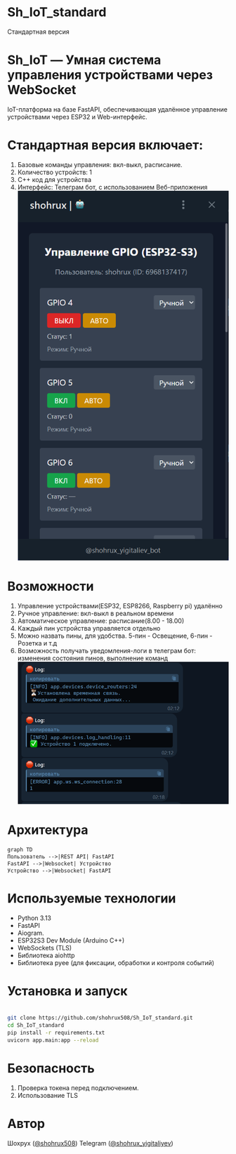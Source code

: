 # Sh_IoT_standard
Стандартная версия

# Sh_IoT — Умная система управления устройствами через WebSocket
IoT-платформа на базе FastAPI, обеспечивающая удалённое управление устройствами через ESP32 и Web-интерфейс.

# Стандартная версия включает: 
1. Базовые команды управления: вкл-выкл, расписание.
2. Количество устройств: 1
3. С++ код для устройства
4. Интерфейс: Телеграм бот, с использованием Веб-приложения ![img.png](img.png)

# Возможности
1. Управление устройствами(ESP32, ESP8266, Raspberry pi) удалённо
2. Ручное управление: вкл-выкл в реальном времени
3. Автоматическое управление: расписание(8.00 - 18.00)
4. Каждый пин устройства управляется отдельно
5. Можно назвать пины, для удобства. 5-пин - Освещение, 6-пин - Розетка и т.д
6. Возможность получать уведомления-логи в телеграм бот: изменения состояния пинов, выполнение команд
![img_1.png](img_1.png)

# Архитектура
```mermaid
graph TD
Пользователь -->|REST API| FastAPI
FastAPI -->|Websocket| Устройство
Устройство -->|Websocket| FastAPI
```
# Используемые технологии
- Python 3.13
- FastAPI
- Aiogram. 
- ESP32S3 Dev Module (Arduino C++)
- WebSockets (TLS)
- Библиотека aiohttp
- Библиотека pyee (для фиксации, обработки и контроля событий)



# Установка и запуск
```bash

git clone https://github.com/shohrux508/Sh_IoT_standard.git
cd Sh_IoT_standard
pip install -r requirements.txt
uvicorn app.main:app --reload
```
# Безопасность
1. Проверка токена перед подключением.
2. Использование TLS

# Автор
Шохрух ([@shohrux508](https://github.com/shohrux508))
Telegram ([@shohrux_yigitaliyev](https://t.me/shohrux_yigitaliyev))
